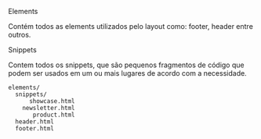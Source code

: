 Elements

Contém todos as elements utilizados pelo layout como: footer, header entre outros.

Snippets

Contem todos os snippets, que são pequenos fragmentos de código que podem ser usados em um ou mais lugares de acordo com a necessidade.

    elements/
      snippets/
          showcase.html
        newsletter.html
           product.html
      header.html
      footer.html 

